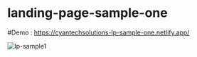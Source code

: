 # landing-page-sample-one

#Demo : https://cyantechsolutions-lp-sample-one.netlify.app/

![lp-sample1](https://user-images.githubusercontent.com/104098738/164312464-26de8632-6992-48ee-81ee-53d5dd85f712.png)
